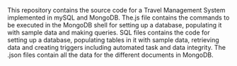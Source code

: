 This repository contains the source code for a Travel Management System implemented in mySQL and MongoDB. 
The.js file contains the commands to be executed in the MongoDB shell for setting up a database, populating it with sample data and making queries.
SQL files contains the code for setting up a database, populating tables in it with sample data, retrieving data and creating triggers including automated task and data integrity.
The .json files contain all the data for the different documents in MongoDB.

